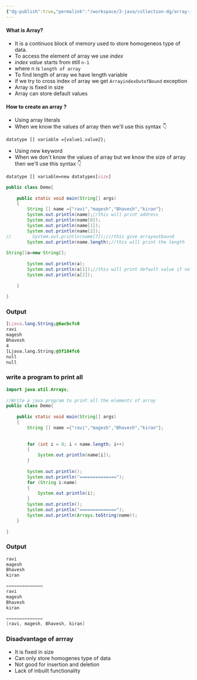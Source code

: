 ```yaml
---
{"dg-publish":true,"permalink":"/workspace/3-java/collection-dg/array-introduction/","noteIcon":""}
---
```



#### What is Array?

- It is a continuos block of memory used to store homogeneos type of data. 
- To access the element of array we use *index* 
- *index value* starts from `0`till `n-1`
- where  n is `length of array`
- To find length of array we have length variable 
- if we try to cross index of array we get `ArrayindexOutofBound` exception 
- Array is fixed in size
- Array can store default values 

#### How to create an array ?

- Using array literals 
- When we know the values of array then we'll use this syntax 👇

```css
datatype [] variable ={value1,value2};
```

- Using new keyword
- When we don't know the values of array but we know the size of array then we'll use this syntax 👇
```css
datatype [] variable=new datatypes[size]
```


```java
public class Demo{  
  
    public static void main(String[] args)   
    {  
        String [] name ={"ravi","magesh","Bhavesh","kiran"};  
        System.out.println(name);//this will print address  
        System.out.println(name[0]);  
        System.out.println(name[1]);  
        System.out.println(name[2]);  
//        System.out.println(name[7]);///this give arrayoutbound  
        System.out.println(name.length);//this will print the length  
                  
String[]a=new String[];  
  
        System.out.println(a);  
        System.out.println(a[1]);//this will print default value if no vlaue added  
        System.out.println(a[2]);  
             
    }  
  
} 
```

### Output

```css
[Ljava.lang.String;@6acbcfc0
ravi
magesh
Bhavesh
4
[Ljava.lang.String;@5f184fc6
null
null

```


### write a program to print all 

```java
import java.util.Arrays;  
  
//Write a java program to print all the elements of array  
public class Demo{  
  
    public static void main(String[] args)  
    {  
        String [] name ={"ravi","magesh","Bhavesh","kiran"};  
  
  
        for (int i = 0; i < name.length; i++)  
        {  
            System.out.println(name[i]);  
        }  
  
        System.out.println();  
        System.out.println("==============");  
        for (String i:name)  
        {  
            System.out.println(i);  
        }  
        System.out.println();  
        System.out.println("==============");  
        System.out.println(Arrays.toString(name));  
    }  
  
}
```

### Output

```java
ravi
magesh
Bhavesh
kiran

==============
ravi
magesh
Bhavesh
kiran

==============
[ravi, magesh, Bhavesh, kiran]
```

### Disadvantage of arrray

- It is fixed in size 
- Can only store homogenes type of data
- Not good for insertion and deletion 
- Lack of inbuilt functionality